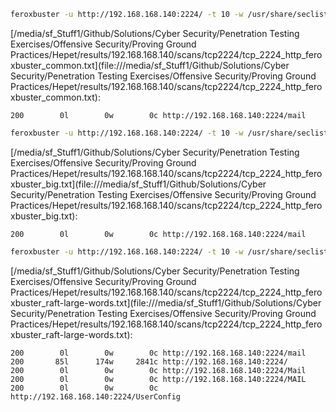 ```bash
feroxbuster -u http://192.168.168.140:2224/ -t 10 -w /usr/share/seclists/Discovery/Web-Content/common.txt -x "txt,html,php,asp,aspx,jsp" -v -k -n -q -o "/media/sf_Stuff1/Github/Solutions/Cyber Security/Penetration Testing Exercises/Offensive Security/Proving Ground Practices/Hepet/results/192.168.168.140/scans/tcp2224/tcp_2224_http_feroxbuster_common.txt"
```

[/media/sf_Stuff1/Github/Solutions/Cyber Security/Penetration Testing Exercises/Offensive Security/Proving Ground Practices/Hepet/results/192.168.168.140/scans/tcp2224/tcp_2224_http_feroxbuster_common.txt](file:///media/sf_Stuff1/Github/Solutions/Cyber Security/Penetration Testing Exercises/Offensive Security/Proving Ground Practices/Hepet/results/192.168.168.140/scans/tcp2224/tcp_2224_http_feroxbuster_common.txt):

```
200        0l        0w        0c http://192.168.168.140:2224/mail

```
```bash
feroxbuster -u http://192.168.168.140:2224/ -t 10 -w /usr/share/seclists/Discovery/Web-Content/big.txt -x "txt,html,php,asp,aspx,jsp" -v -k -n -q -o "/media/sf_Stuff1/Github/Solutions/Cyber Security/Penetration Testing Exercises/Offensive Security/Proving Ground Practices/Hepet/results/192.168.168.140/scans/tcp2224/tcp_2224_http_feroxbuster_big.txt"
```

[/media/sf_Stuff1/Github/Solutions/Cyber Security/Penetration Testing Exercises/Offensive Security/Proving Ground Practices/Hepet/results/192.168.168.140/scans/tcp2224/tcp_2224_http_feroxbuster_big.txt](file:///media/sf_Stuff1/Github/Solutions/Cyber Security/Penetration Testing Exercises/Offensive Security/Proving Ground Practices/Hepet/results/192.168.168.140/scans/tcp2224/tcp_2224_http_feroxbuster_big.txt):

```
200        0l        0w        0c http://192.168.168.140:2224/mail

```
```bash
feroxbuster -u http://192.168.168.140:2224/ -t 10 -w /usr/share/seclists/Discovery/Web-Content/raft-large-words.txt -x "txt,html,php,asp,aspx,jsp" -v -k -n -q -o "/media/sf_Stuff1/Github/Solutions/Cyber Security/Penetration Testing Exercises/Offensive Security/Proving Ground Practices/Hepet/results/192.168.168.140/scans/tcp2224/tcp_2224_http_feroxbuster_raft-large-words.txt"
```

[/media/sf_Stuff1/Github/Solutions/Cyber Security/Penetration Testing Exercises/Offensive Security/Proving Ground Practices/Hepet/results/192.168.168.140/scans/tcp2224/tcp_2224_http_feroxbuster_raft-large-words.txt](file:///media/sf_Stuff1/Github/Solutions/Cyber Security/Penetration Testing Exercises/Offensive Security/Proving Ground Practices/Hepet/results/192.168.168.140/scans/tcp2224/tcp_2224_http_feroxbuster_raft-large-words.txt):

```
200        0l        0w        0c http://192.168.168.140:2224/mail
200       85l      174w     2841c http://192.168.168.140:2224/
200        0l        0w        0c http://192.168.168.140:2224/Mail
200        0l        0w        0c http://192.168.168.140:2224/MAIL
200        0l        0w        0c http://192.168.168.140:2224/UserConfig

```

